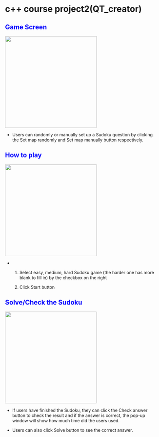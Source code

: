 # c++ course project2(QT_creator)
##  <span style="color:blue">**Game Screen**
  
  <img src="https://upload.cc/i1/2019/11/30/wprNlD.png" width=300>

* Users can randomly or manually set up a Sudoku question by clicking the Set map randomly
  and Set map manually button respectively.
  
##  <span style="color:blue">**How to play** 
  <img src="https://upload.cc/i1/2019/11/30/s5bCdp.png" width=300>
  
* 1. Select easy, medium, hard Sudoku game (the harder one has more blank to fill in)
       by the checkbox on the right
       
    2. Click Start button
    
##  <span style="color:blue">**Solve/Check the Sudoku**
  <img src="https://upload.cc/i1/2019/11/30/zpZnVu.png" width=300>
  
* If users have finished the Sudoku, they can click the Check answer button to check
    the result and if the answer is correct, the pop-up window will show how much time
    did the users used.
    
* Users can also click Solve button to see the correct answer.
  

    
    
